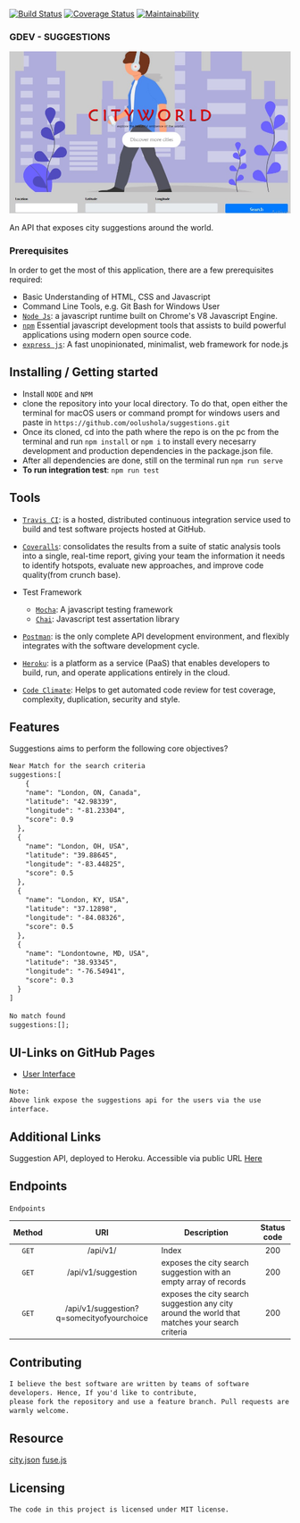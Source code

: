 [![Build Status](https://travis-ci.org/oolushola/suggestions.svg?branch=master)](https://travis-ci.org/oolushola/suggestions) [![Coverage Status](https://coveralls.io/repos/github/oolushola/suggestions/badge.svg?branch=master)](https://coveralls.io/github/oolushola/suggestions?branch=master) [![Maintainability](https://api.codeclimate.com/v1/badges/447b577716e54980cde4/maintainability)](https://codeclimate.com/github/oolushola/suggestions/maintainability)



### GDEV - SUGGESTIONS

![Logo of the project](ui/images/hom-design.jpg)

An API that exposes city suggestions around the world.

### Prerequisites
In order to get the most of this application, there are a few prerequisites required: 

- Basic Understanding of HTML, CSS and Javascript
- Command Line Tools, e.g. Git Bash for Windows User
- [`Node Js`](https://nodejs.org/en/): a javascript runtime built on Chrome's V8 Javascript Engine.
- [`npm`](https://www.npmjs.com/package/download) Essential javascript development tools that assists to build powerful applications using modern open source code.
- [`express js`](https://expressjs.com/): A fast unopinionated, minimalist, web framework for node.js

## Installing / Getting started


- Install `NODE` and `NPM`
- clone the repository into your local directory. To do that, open either the terminal for macOS  users or command prompt for windows users and paste in `https://github.com/oolushola/suggestions.git`
- Once its cloned, cd into the path where the repo is on the pc from the terminal and run `npm install` or `npm i` to install every necesarry development and production dependencies in the package.json file.
- After all dependencies are done, still on the terminal run `npm run serve`
- **To run integration test**: `npm run test`


## Tools
- [`Travis CI`](https://travis-ci.com/): is a hosted, distributed continuous integration service used to build and test software projects hosted at GitHub.
- [`Coveralls`](https://coveralls.io/): consolidates the results from a suite of static analysis tools into a single, real-time report, giving your team the information it needs to identify hotspots, evaluate new approaches, and improve code quality(from crunch base).

- Test Framework
    * [`Mocha`](https://mochajs.org/): A javascript testing framework
    * [`Chai`](https://www.chaijs.com/): Javascript test assertation library
- [`Postman`](https://www.getpostman.com/): is the only complete API development environment, and flexibly integrates with the software development cycle.
- [`Heroku`](https://www.heroku.com/): is a platform as a service (PaaS) that enables developers to build, run, and operate applications entirely in the cloud.
- [`Code Climate`](https://codeclimate.com/): Helps to get automated code review for test coverage, complexity, duplication, security and style.


## Features

Suggestions aims to perform the following core objectives?

```gherkin
Near Match for the search criteria
suggestions:[
    {
    "name": "London, ON, Canada",
    "latitude": "42.98339",
    "longitude": "-81.23304",
    "score": 0.9
  },
  {
    "name": "London, OH, USA",
    "latitude": "39.88645",
    "longitude": "-83.44825",
    "score": 0.5
  },
  {
    "name": "London, KY, USA",
    "latitude": "37.12898",
    "longitude": "-84.08326",
    "score": 0.5
  },
  {
    "name": "Londontowne, MD, USA",
    "latitude": "38.93345",
    "longitude": "-76.54941",
    "score": 0.3
  }
]

No match found
suggestions:[];
```



## UI-Links on GitHub Pages
- [User Interface](https://oolushola.github.io/suggestions/ui) 
```gherkin
Note: 
Above link expose the suggestions api for the users via the use interface.
```

## Additional Links
Suggestion API, deployed to Heroku. Accessible via public URL [Here](https://get-dev-city-suggestions.herokuapp.com/)

## Endpoints


`Endpoints`

|  Method  | URI             | Description  |  Status code |
|:----------:|:---------------------:|--------------|:---------:|
|`GET`  | /api/v1/ |  Index | 200  |
|`GET`  | /api/v1/suggestion |  exposes the city search suggestion with an empty array of records | 200  |
|`GET`  | /api/v1/suggestion?q=somecityofyourchoice |  exposes the city search suggestion any city around the world that matches your search criteria | 200  |


## Contributing

````
I believe the best software are written by teams of software developers. Hence, If you'd like to contribute, 
please fork the repository and use a feature branch. Pull requests are warmly welcome.
````

## Resource
[city.json](https://www.npmjs.com/package/cities.json/)
[fuse.js](https://fusejs.io/)

## Licensing

    The code in this project is licensed under MIT license.
